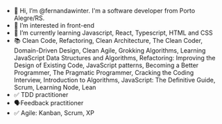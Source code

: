 - 👋 Hi, I’m @fernandawinter. I'm a software developer from Porto Alegre/RS.
- 👀 I’m interested in front-end
- 🌱 I’m currently learning Javascript, React, Typescript, HTML and CSS
- 📚 Clean Code, Refactoring, Clean Architecture, The Clean Coder, Domain-Driven Design, Clean Agile, Grokking Algorithms, Learning JavaScript Data Structures and Algorithms, Refactoring: Improving the Design of Existing Code, JavaScript patterns, Becoming a Better Programmer, The Pragmatic Programmer, Cracking the Coding Interview, Introduction to Algorithms, JavaScript: The Definitive Guide, Scrum, Learning Node, Lean
- ✅ TDD practitioner
- 🗣️Feedback practitioner
- ✅ Agile: Kanban, Scrum, XP
